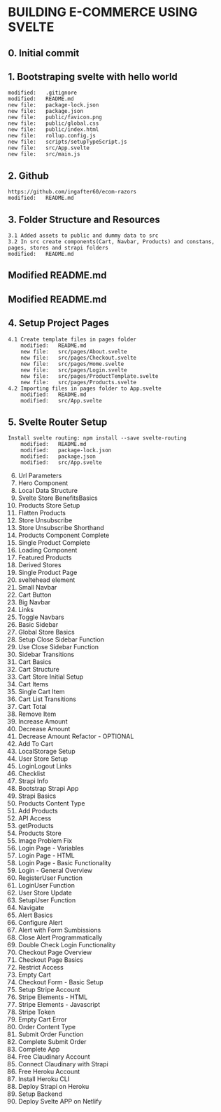 # BUILDING E-COMMERCE USING SVELTE

## 0. Initial commit

## 1. Bootstraping svelte with hello world

    modified:   .gitignore
    modified:   README.md
    new file:   package-lock.json
    new file:   package.json
    new file:   public/favicon.png
    new file:   public/global.css
    new file:   public/index.html
    new file:   rollup.config.js
    new file:   scripts/setupTypeScript.js
    new file:   src/App.svelte
    new file:   src/main.js

## 2. Github

    https://github.com/ingafter60/ecom-razors
    modified:   README.md

## 3. Folder Structure and Resources

    3.1 Added assets to public and dummy data to src
    3.2 In src create components(Cart, Navbar, Products) and constans, pages, stores and strapi folders
    modified:   README.md

## Modified README.md

## Modified README.md

## 4. Setup Project Pages

    4.1 Create template files in pages folder
        modified:   README.md
        new file:   src/pages/About.svelte
        new file:   src/pages/Checkout.svelte
        new file:   src/pages/Home.svelte
        new file:   src/pages/Login.svelte
        new file:   src/pages/ProductTemplate.svelte
        new file:   src/pages/Products.svelte
    4.2 Importing files in pages folder to App.svelte
        modified:   README.md
        modified:   src/App.svelte

## 5. Svelte Router Setup

    Install svelte routing: npm install --save svelte-routing
        modified:   README.md
        modified:   package-lock.json
        modified:   package.json
        modified:   src/App.svelte


6. Url Parameters
7. Hero Component
8. Local Data Structure
9. Svelte Store BenefitsBasics
10. Products Store Setup
11. Flatten Products
12. Store Unsubscribe
13. Store Unsubscribe Shorthand
14. Products Component Complete
15. Single Product Complete
16. Loading Component
17. Featured Products
18. Derived Stores
19. Single Product Page
20. sveltehead element
21. Small Navbar
22. Cart Button
23. Big Navbar
24. Links
25. Toggle Navbars
26. Basic Sidebar
27. Global Store Basics
28. Setup Close Sidebar Function
29. Use Close Sidebar Function
30. Sidebar Transitions
31. Cart Basics
32. Cart Structure
33. Cart Store Initial Setup
34. Cart Items
35. Single Cart Item
36. Cart List Transitions
37. Cart Total
38. Remove Item
39. Increase Amount
40. Decrease Amount
41. Decrease Amount Refactor - OPTIONAL
42. Add To Cart
43. LocalStorage Setup
44. User Store Setup
45. LoginLogout Links
46. Checklist
47. Strapi Info
48. Bootstrap Strapi App
49. Strapi Basics
50. Products Content Type
51. Add Products
52. API Access
53. getProducts
54. Products Store
55. Image Problem Fix
56. Login Page - Variables
57. Login Page - HTML
58. Login Page - Basic Functionality
59. Login - General Overview
60. RegisterUser Function
61. LoginUser Function
62. User Store Update
63. SetupUser Function
64. Navigate
65. Alert Basics
66. Configure Alert
67. Alert with Form Sumbissions
68. Close Alert Programmatically
69. Double Check Login Functionality
70. Checkout Page Overview
71. Checkout Page Basics
72. Restrict Access
73. Empty Cart
74. Checkout Form - Basic Setup
75. Setup Stripe Account
76. Stripe Elements - HTML
77. Stripe Elements - Javascript
78. Stripe Token
79. Empty Cart Error
80. Order Content Type
81. Submit Order Function
82. Complete Submit Order
83. Complete App
84. Free Claudinary Account
85. Connect Claudinary with Strapi
86. Free Heroku Account
87. Install Heroku CLI
88. Deploy Strapi on Heroku
89. Setup Backend
90. Deploy Svelte APP on Netlify
